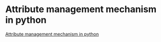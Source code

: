 # Attribute management mechanism in python
[Attribute management mechanism in python](https://aiwithcloud.com/2022/09/15/attribute_management_mechanism_in_python/)